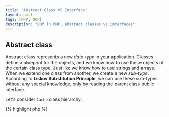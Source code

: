 ```yaml
---
title: "Abstract Class VS Interface"
layout: post
tags: [PHP, OOP]
description: "OOP in PHP, abstract classes vs interfaces"
---
```


## Abstract class
Abstract class represents a new *data type* in your application. Classes define a blueprint for the objects, and we know how to use these objects of the certain class type. Just like we know how to use strings and arrays. When we extend one class from another, we create a new *sub-type*. According to **Liskov Substitution Principle**, we can use these sub-types without any special knowledge, only by reading the parent class public interface.

Let's consider `Cache` class hierarchy:

{% highlight php %}
<?php

namespace Cache;
abstract class Cache {}

namespace Cache;
class FileSystemCache {}

namespace Cache;
class RedisCache {}

namespace Cache;
class NullCache {}

{% endhighlight %}

All of these classes should behave as a parent `Cache` class.

## Interface
Interface describe an aspect of a type. In PHP we don't have multiple inheritance, but we can implement many interfaces. According to **Interface Segregation Principle**, interfaces should be small and specific. In the context of the previous example, let's define an interface for the objects, that can be cached `Cacheable`. 

{% highlight php %}
<?php

interface Cacheable {}

class Category implements Cacheable {}
class Product implements Cacheable {}
{% endhighlight %}

We can notice that many interfaces are usually named in a common way. They usually end with *able* or *ing*. And furthermore, interfaces can be implemented in entirely different types, which doesn't have anything in common. In the example above, we two different classes `Category` and `Product`, but they both implement one interface and can be used by `Cache` class interchangeably. `Cache` class doesn't care what type of object it works with. The only `Cacheable` aspect of type matters. 

## On The Contrary
Like with an abstract class, objects that implement one interface should have some common behavior. So what happens if we define a `Cache` interface instead of an abstract class? 

Interfaces provide only methods signatures, they don't have any logic. In the terms of types: they provide only one aspect of the object's behavior.

That means that we can create different *types* that implement `Cache`: for example `ActiveRecord` or `Log`. It may look like *flexibility* but ends up with god objects with many different empty or never used methods. 

## Summary
An interface annotates an aspect of a type. When we define a new base type, there is no need to extract an interface from classes. Use abstract classes instead.

